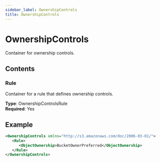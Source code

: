 ```yaml
---
sidebar_label: OwnershipControls
title: OwnershipControls
---
```


# OwnershipControls

Container for ownership controls.

## Contents

### Rule

Container for a rule that defines ownership controls.

**Type**: OwnershipControlsRule  
**Required**: Yes

## Example

```xml
<OwnershipControls xmlns="http://s3.amazonaws.com/doc/2006-03-01/">
   <Rule>
      <ObjectOwnership>BucketOwnerPreferred</ObjectOwnership>
   </Rule>
</OwnershipControls>
``` 